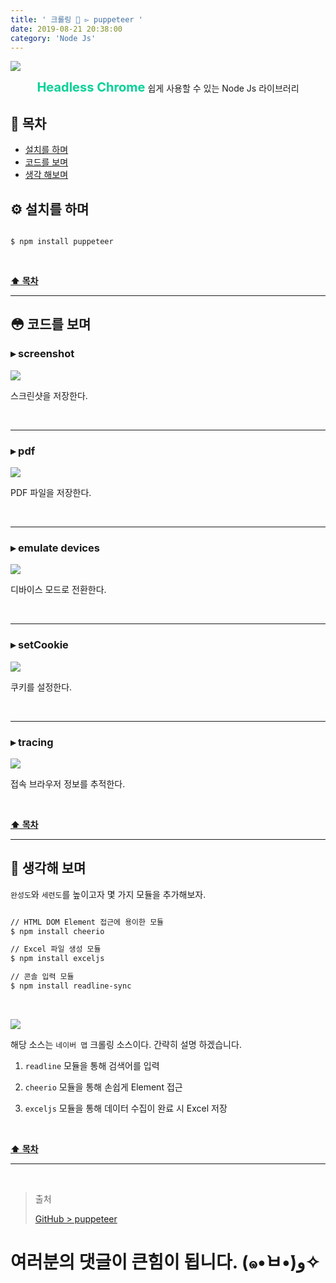 ```yaml
---
title: ' 크롤링 👣 ▻ puppeteer '
date: 2019-08-21 20:38:00
category: 'Node Js'
---
```


![](./images/puppeteer/logo.png)

<center><strong style="color:#05D197; font-size: 20px;">Headless Chrome</strong> 쉽게 사용할 수 있는 Node Js 라이브러리</center>

## **💎 목차**

- [설치를 하며](#️-설치를-하며)
- [코드를 보며](#-코드를-보며)
- [생각 해보며](#-생각해-보며)

## **⚙️ 설치를 하며**

```jssh

$ npm install puppeteer

```

<br />

**[⬆ 목차](#-목차)**

<hr />

## **😳 코드를 보며**

### ▸ screenshot

![](./images/puppeteer/1.png)
<br />

스크린샷을 저장한다.

<br />
<hr />

### ▸ pdf

![](./images/puppeteer/2.png)
<br />

PDF 파일을 저장한다.

<br />
<hr />

### ▸ emulate devices

![](./images/puppeteer/3.png)
<br />

디바이스 모드로 전환한다.

<br />
<hr />

### ▸ setCookie

![](./images/puppeteer/4.png)
<br />

쿠키를 설정한다.

<br />
<hr />

### ▸ tracing

![](./images/puppeteer/5.png)
<br />

접속 브라우저 정보를 추적한다.

<br />

**[⬆ 목차](#-목차)**

<hr />

## **🤔 생각해 보며**

`완성도`와 `세련도`를 높이고자 몇 가지 모듈을 추가해보자.

```sh

// HTML DOM Element 접근에 용이한 모듈
$ npm install cheerio

// Excel 파일 생성 모듈
$ npm install exceljs

// 콘솔 입력 모듈
$ npm install readline-sync

```

<br />

![](./images/puppeteer/6.png)
<br />

해당 소스는 `네이버 맵` 크롤링 소스이다. 간략히 설명 하겠습니다.

1. `readline` 모듈을 통해 검색어를 입력

2. `cheerio` 모듈을 통해 손쉽게 Element 접근

3. `exceljs` 모듈을 통해 데이터 수집이 완료 시 Excel 저장

<br />

**[⬆ 목차](#-목차)**

<hr />

<br />

> 출처
>
> <a href="https://github.com/bynodejs/puppeteer" target="_blank">GitHub > puppeteer</a>

# 여러분의 댓글이 큰힘이 됩니다. (๑•̀ㅂ•́)و✧
